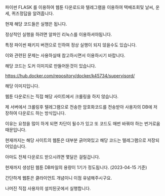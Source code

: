 파이썬 FLASK 를 이용하여 웹툰 다운로드와 텔레그램을 이용하여 택배조회및 날씨, 운세, 퀴즈정답을 알려줍니다.

현재 해당 코드들은 실행은 됩니다.

정상적인 실행을 하려면 알파인 리눅스를 이용하셔야됩니다.

특정 파이썬 패키지 버젼으로 인하여 정상 실행이 되지 않을수도 있습니다.

이와 관련된 문제는 사용하실때 참고하시면서 이용하시기 바랍니다.

해당 코드는 도커 이미지로 만들어둔것이 있습니다.

https://hub.docker.com/repository/docker/k45734/supervisord/

해당 이미지입니다.

웹툰 다운로드는 직접 해당 사이트에서 크롤링을 하지 않습니다.

제 서버에서 크롤링후 텔레그램으로 전송한 암호화코드를 전송받아 사용자의 DB에 저장하여 다운로드 하는 방식입니다.

이유는 요청을 많이 하게 되면 차단이 될수가 있고 또 코드도 매번 바꿔야 하는 번거로움 때문입니다.

현재까지는 해당 사이트의 웹툰은 대부분 긁어와있고 해당 코드는 텔레그램으로 저장되어있습니다.

아마도 전체 다운로드 받으시려면 몇달은 걸릴겁니다.

현재까지 생성된 웹툰 DB파일의 용량이 1기가 정도됩니다. (2023-04-15 기준)

간단하게 웹툰은 클라이언트 개념이니 이점 유념해주시구요.

나머진 직접 사용자의 설치된곳에서 실행합니다.
